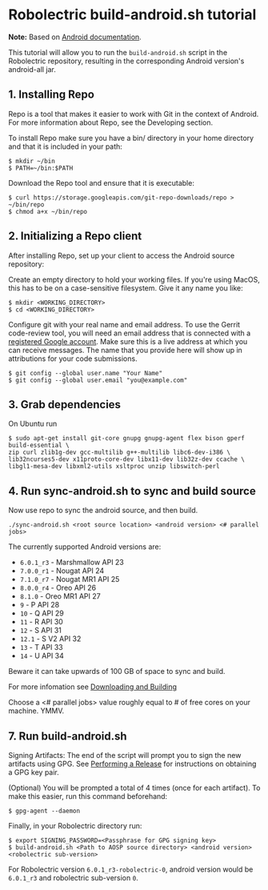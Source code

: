 # Robolectric build-android.sh tutorial

**Note:** Based on [Android documentation](https://source.android.com/source/downloading.html).

This tutorial will allow you to run the `build-android.sh` script in the Robolectric repository, resulting in the corresponding Android version's android-all jar.

## 1. Installing Repo
Repo is a tool that makes it easier to work with Git in the context of Android. For more information about Repo, see the Developing section.

To install Repo make sure you have a bin/ directory in your home directory and that it is included in your path:
```
$ mkdir ~/bin
$ PATH=~/bin:$PATH
```

Download the Repo tool and ensure that it is executable:
```
$ curl https://storage.googleapis.com/git-repo-downloads/repo > ~/bin/repo
$ chmod a+x ~/bin/repo
```

## 2. Initializing a Repo client
After installing Repo, set up your client to access the Android source repository:

Create an empty directory to hold your working files. If you're using MacOS, this has to be on a case-sensitive filesystem. Give it any name you like:
```
$ mkdir <WORKING_DIRECTORY>
$ cd <WORKING_DIRECTORY>
```

Configure git with your real name and email address. To use the Gerrit code-review tool, you will need an email address that is connected with a [registered Google account](https://myaccount.google.com/?pli=1). Make sure this is a live address at which you can receive messages. The name that you provide here will show up in attributions for your code submissions.
```
$ git config --global user.name "Your Name"
$ git config --global user.email "you@example.com"
```

## 3. Grab dependencies
On Ubuntu run
```
$ sudo apt-get install git-core gnupg gnupg-agent flex bison gperf build-essential \
zip curl zlib1g-dev gcc-multilib g++-multilib libc6-dev-i386 \
lib32ncurses5-dev x11proto-core-dev libx11-dev lib32z-dev ccache \
libgl1-mesa-dev libxml2-utils xsltproc unzip libswitch-perl
```

## 4. Run sync-android.sh to sync and build source
Now use repo to sync the android source, and then build.

```
./sync-android.sh <root source location> <android version> <# parallel jobs>
```

The currently supported Android versions are:

*  `6.0.1_r3`    - Marshmallow API 23
*  `7.0.0_r1`    - Nougat API 24
*  `7.1.0_r7`    - Nougat MR1 API 25
*  `8.0.0_r4`    - Oreo API 26
*  `8.1.0`       - Oreo MR1 API 27
*  `9`           - P API 28
*  `10`          - Q API 29
*  `11`          - R API 30
*  `12`          - S API 31
*  `12.1`        - S V2 API 32
*  `13`          - T API 33
*  `14`          - U API 34

Beware it can take upwards of 100 GB of space to sync and build. 

For more infomation see [Downloading and Building](https://source.android.com/source/requirements)

Choose a <# parallel jobs> value roughly equal to # of free cores on your machine. YMMV.


## 7. Run build-android.sh

Signing Artifacts:
The end of the script will prompt you to sign the new artifacts using GPG. See [Performing a Release](https://github.com/robolectric/robolectric-gradle-plugin/wiki/Performing-a-Release) for instructions on obtaining a GPG key pair.

(Optional) You will be prompted a total of 4 times (once for each artifact). To make this easier, run this command beforehand:
```
$ gpg-agent --daemon
```

Finally, in your Robolectric directory run:
```
$ export SIGNING_PASSWORD=<Passphrase for GPG signing key>
$ build-android.sh <Path to AOSP source directory> <android version> <robolectric sub-version>
```

For Robolectric version `6.0.1_r3-robolectric-0`, android version would be `6.0.1_r3` and  robolectric sub-version `0`.
